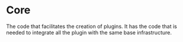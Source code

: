 # Core

The code that facilitates the creation of plugins. It has the code that is
needed to integrate all the plugin with the same base infrastructure.

